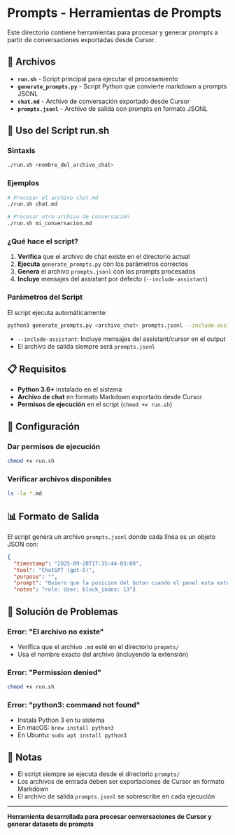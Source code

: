 # Prompts - Herramientas de Prompts

Este directorio contiene herramientas para procesar y generar prompts a partir de conversaciones exportadas desde Cursor.

## 📁 Archivos

- **`run.sh`** - Script principal para ejecutar el procesamiento
- **`generate_prompts.py`** - Script Python que convierte markdown a prompts JSONL
- **`chat.md`** - Archivo de conversación exportado desde Cursor
- **`prompts.jsonl`** - Archivo de salida con prompts en formato JSONL

## 🚀 Uso del Script run.sh

### Sintaxis
```bash
./run.sh <nombre_del_archivo_chat>
```

### Ejemplos
```bash
# Procesar el archivo chat.md
./run.sh chat.md

# Procesar otro archivo de conversación
./run.sh mi_conversacion.md
```

### ¿Qué hace el script?

1. **Verifica** que el archivo de chat existe en el directorio actual
2. **Ejecuta** `generate_prompts.py` con los parámetros correctos
3. **Genera** el archivo `prompts.jsonl` con los prompts procesados
4. **Incluye** mensajes del assistant por defecto (`--include-assistant`)

### Parámetros del Script

El script ejecuta automáticamente:
```bash
python3 generate_prompts.py <archivo_chat> prompts.jsonl --include-assistant
```

- `--include-assistant`: Incluye mensajes del assistant/cursor en el output
- El archivo de salida siempre será `prompts.jsonl`

## 📋 Requisitos

- **Python 3.6+** instalado en el sistema
- **Archivo de chat** en formato Markdown exportado desde Cursor
- **Permisos de ejecución** en el script (`chmod +x run.sh`)

## 🔧 Configuración

### Dar permisos de ejecución
```bash
chmod +x run.sh
```

### Verificar archivos disponibles
```bash
ls -la *.md
```

## 📊 Formato de Salida

El script genera un archivo `prompts.jsonl` donde cada línea es un objeto JSON con:

```json
{
  "timestamp": "2025-09-28T17:35:44-03:00", 
  "tool": "ChatGPT (gpt-5)", 
  "purpose": "", 
  "prompt": "Quiero que la posicion del boton cuando el panel esta extendido, sea otra", 
  "notes": "role: User; block_index: 13"}
```

## 🐛 Solución de Problemas

### Error: "El archivo no existe"
- Verifica que el archivo `.md` esté en el directorio `propmts/`
- Usa el nombre exacto del archivo (incluyendo la extensión)

### Error: "Permission denied"
```bash
chmod +x run.sh
```

### Error: "python3: command not found"
- Instala Python 3 en tu sistema
- En macOS: `brew install python3`
- En Ubuntu: `sudo apt install python3`

## 📝 Notas

- El script siempre se ejecuta desde el directorio `prompts/`
- Los archivos de entrada deben ser exportaciones de Cursor en formato Markdown
- El archivo de salida `prompts.jsonl` se sobrescribe en cada ejecución

---

**Herramienta desarrollada para procesar conversaciones de Cursor y generar datasets de prompts**
